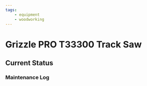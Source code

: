 ```yaml
---
tags:
    - equipment
    - woodworking
---
```

# Grizzle PRO T33300 Track Saw

## Current Status
  
### Maintenance Log
